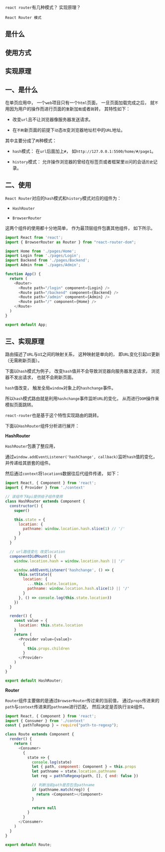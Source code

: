 `react router`有几种模式？
实现原理？

`React Router 模式`

## 是什么
## 使用方式
## 实现原理

## 一、是什么

在单页应用中，
一个`web`项目只有一个`html`页面，
一旦页面加载完成之后，
就`不`用因为用户的操作而进行页面的`重`新加`载`或者`跳`转，
其特性如下：

- 改变`url`且不让浏览器像服务器发送请求。

- 在`不刷`新页面的前提下`动`态`改`变浏览器地址栏中的`URL`地址。

其中主要分成了`两`种模式：

- `hash`模式：
在`url`后面加上`#`，
如`http://127.0.0.1:5500/home/#/page1`。

- `history`模式：
允许操作浏览器的曾经在标签页或者框架里`访`问的会话`历史`记录。

## 二、使用

`React Router`对应的`hash`模式和`history`模式对应的组件为：

- `HashRouter`

- `BrowserRouter`

这两个组件的使用都十分地简单，
作为最顶层组件包裹其他组件，
如下所示。

```js
import React from 'react';
import { BrowserRouter as Router } from "react-router-dom";

import Home from './pages/Home';
import Login from './pages/Login';
import Backend from './pages/Backend';
import Admin from './pages/Admin';

function App() {
  return (
    <Router>
      <Route path="/login" component={Login} />
      <Route path="/backend" component={Backend} />
      <Route path="/admin" component={Admin} />
      <Route path="/" component={Home} />
    </Route>
  )
}

export default App;
```
## 三、实现原理

路由描述了`URL`与`UI`之间的映射关系，
这种映射是单向的，
即`URL`变化引起`UI`更新（无需刷新页面）。

下面以`hash`模式为例子，
改变`hash`值并不会导致浏览器向服务器发送请求，
浏览器不发出请求，
也就不会刷新页面。

`hash`值改变，
触发全局`window`对象上的`hashchange`事件。

所以`hash`模式路由就是利用`hashchange`事件监听`URL`的变化，
从而进行`DOM`操作来模拟页面跳转。

`react-router`也是基于这个特性实现路由的跳转。

下面以`HashRouter`组件分析进行展开：

**HashRouter**

`HashRouter`包裹了整应用，

通过`window.addEventListener('hashChange', callback)`监听`hash`值的变化，
并传递给其嵌套的组件。

然后通过`context`将`location`s数据往后代组件传递，
如下：

```js
import React, { Component } from 'react';
import { Provider } from './context'

// 该组件下Api提供给子组件使用
class HashRouter extends Component {
  constructor() {
    super()

    this.state = {
      location: {
        pathname: window.location.hash.slice(1) // '/'
      }
    }
  }

  // url路径变化 改变location
  componentDidMount() {
    window.location.hash = window.location.hash || '/'

    window.addEventListener('hashchange', () => {
      this.setState({
        location: {
          ...this.state.location,
          pathname: window.location.hash.slice(1) || '/'
        }
      }, () => console.log(this.state.location))
    })
  }

  render() {
    const value = {
      location: this.state.location
    }
    return (
      <Provider value={value}>
        {
          this.props.children
        }
      </Provider>
    )
  }
}

export default HashRouter;
```

**Router**

`Router`组件主要做的是通过`BrowserRouter`传过来的当前值，
通过`props`传进来的`path`与`context`传进来的`pathname`进行匹配，
然后决定是否执行`渲染`组件。

```js
import React, { Component } from 'react';
import { Consumer } from './context'
const { pathToRegexp } = require("path-to-regexp");

class Route extends Component {
  render() {
    return (
      <Consumer>
        {
          state => {
            console.log(state)
            let { path, component: Component } = this.props
            let pathname = state.location.pathname
            let reg = pathToRegexp(path, [], { end: false })

            // 判断当前path是否包含pathname
            if (pathname.match(reg)) {
              return <Component></Component>
            }

            return null
          }
        }
      </Consumer>
    )
  }
}

export default Route;
```